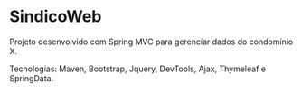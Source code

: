 # SindicoWeb
Projeto desenvolvido com Spring MVC para gerenciar dados do condomínio X.

Tecnologias: Maven, Bootstrap, Jquery, DevTools, Ajax, Thymeleaf e SpringData.
